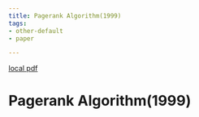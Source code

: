 ```yaml
---
title: Pagerank Algorithm(1999)
tags:
- other-default
- paper

---
```


[local pdf](../../../pdfs/1999-PageRank-algorithm.pdf)

# Pagerank Algorithm(1999)
